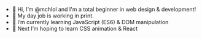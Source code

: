 - 👋 Hi, I’m @mchlol and I'm a total beginner in web design & development!
- 👀 My day job is working in print. 
- 🌱 I’m currently learning JavaScript (ES6) & DOM manipulation
- 💞️ Next I’m hoping to learn CSS animation & React

<!---
mchlol/mchlol is a ✨ special ✨ repository because its `README.md` (this file) appears on your GitHub profile.
You can click the Preview link to take a look at your changes.
--->
